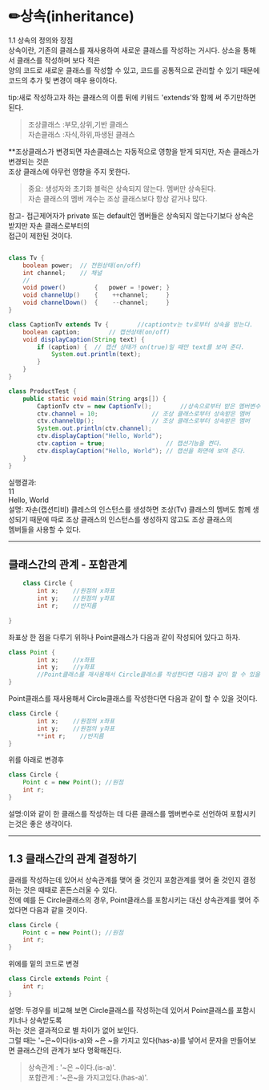# ✏상속(inheritance)  
1.1 상속의 정의와 장점  
상속이란, 기존의 클래스를 재사용하여 새로운 클래스를 작성하는 거시다. 상소을 통해서 클래스를 작성하며 보다 적은  
양의 코드로 새로운 클래스를 작성할 수 있고, 코드를 공통적으로 관리할 수 있기 때문에 코드의 추가 및 변경이 매우 용이하다.  

tip:새로 작성하고자 하는 클래스의 이름 뒤에 키워드 'extends'와 함께 써 주기만하면 된다.  

> 조상클래스 :부모,상위,기반 클래스  
> 자손클래스 :자식,하위,파생된 클래스  

**조상클래스가 변경되면 자손클래스는 자동적으로 영향을 받게 되지만, 자손 클래스가 변경되는 것은  
조상 클래스에 아무런 영향을 주지 못한다.  

> 중요: 생성자와 초기화 블럭은 상속되지 않는다. 멤버만 상속된다.  
> 자손 클래스의 멤버 개수는 조상 클래스보다 항상 같거나 많다.  

참고- 접근제어자가 private 또는 default인 멤버들은 상속되지 않는다기보다 상속은 받지만 자손 클래스로부터의  
접근이 제한된 것이다.  
  
```java

class Tv {
	boolean power; 	// 전원상태(on/off)
	int channel;	// 채널
	//
	void power()        {   power = !power; }
	void channelUp()    { 	 ++channel;     }
	void channelDown()  {	 --channel;	    }
}

class CaptionTv extends Tv {		//captiontv는 tv로부터 상속을 받는다.  그러므로 클래스의 멤버사용가
	boolean caption;		// 캡션상태(on/off)
	void displayCaption(String text) {
		if (caption) {	// 캡션 상태가 on(true)일 때만 text를 보여 준다.
			System.out.println(text);
		}
	}
}

class ProductTest {
	public static void main(String args[]) {
		CaptionTv ctv = new CaptionTv();		//상속으로부터 받은 멤버변수사용가능하다 .
		ctv.channel = 10;				// 조상 클래스로부터 상속받은 멤버
		ctv.channelUp();				// 조상 클래스로부터 상속받은 멤버
		System.out.println(ctv.channel);
		ctv.displayCaption("Hello, World");	
		ctv.caption = true;				    // 캡션기능을 켠다.
		ctv.displayCaption("Hello, World");	// 캡션을 화면에 보여 준다.
	}
}
```
실행결과:  
11  
Hello, World  
설명: 자손(캡션티비) 클레스의 인스턴스를 생성하면 조상(Tv) 클래스의 멤버도 함께 생성되기 때문에 따로 조상 클래스의 인스턴스를 생성하지 않고도 조상 클래스의  
멤버들을 사용할 수 있다.  

---  

## 클래스간의 관계 - 포함관계  
  
```java
    class Circle {
        int x;    //원점의 x좌표  
        int y;    //원점의 y좌표 
        int r;    //반지름  
        
}
```
좌표상 한 점을 다루기 위하나 Point클래스가 다음과 같이 작성되어 있다고 하자.
```java
class Point {
        int x;    //x좌표  
        int y;    //y좌표 
        //Point클래스를 재사용해서 Circle클래스를 작성한다면 다음과 같이 할 수 있을 것이다.  
}
```
Point클래스를 재사용해서 Circle클래스를 작성한다면 다음과 같이 할 수 있을 것이다.  
 
```java
class Circle {
        int x;    //원점의 x좌표  
        int y;    //원점의 y좌표 
        **int r;    //반지름    
}
```
위를 아래로 변경후  

```java
class Circle {
    Point c = new Point(); //원점  
    int r;
}
```
설명:이와 같이 한 클래스를 작성하는 데 다른 클래스를 멤버변수로 선언하여 포함시키는것은 좋은 생각이다.

---  

## 1.3 클래스간의 관계 결정하기  
클래를 작성하는데 있어서 상속관계를 맺어 줄 것인지 포함관계를 맺어 줄 것인지 결정하는 것은 때때로 혼돈스러울 수 있다.  
전에 예를 든 Circle클래스의 경우, Point클래스를 포함시키는 대신 상속관계를 맺어 주었다면 다음과 같을 것이다.  

```java
class Circle {
    Point c = new Point(); //원점  
    int r;
}
```
위에를 밑의 코드로 변경  

```java
class Circle extends Point {
    int r;
}
```
설명: 두경우를 비교해 보면 Circle클래스를 작성하는데 있어서 Point클래스를 포함시키너나 상속받도록  
하는 것은 결과적으로 별 차이가 없어 보인다.  
그럴 때는 '~은~이다(is-a)와 ~은 ~을 가지고 있다(has-a)를 넣어서 문자을 만들어보면 클래스간의 관계가 보다 명확해진다.  

> 상속관계 : '~은 ~이다.(is-a)'.   
> 포함관계 : '~은~을 가지고있다.(has-a)'. 


```java


```






